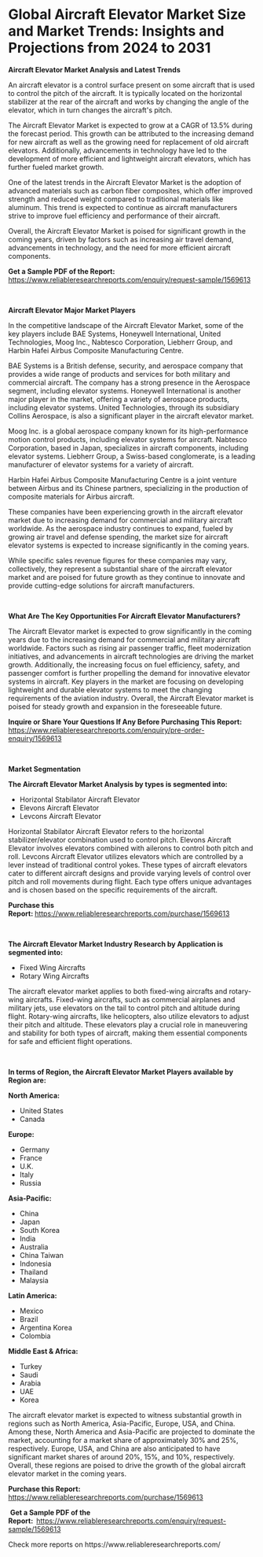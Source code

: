 <p><h1>Global Aircraft Elevator Market Size and Market Trends: Insights and Projections from 2024 to 2031</h1></p><p><strong>Aircraft Elevator Market Analysis and Latest Trends</strong></p>
<p><p>An aircraft elevator is a control surface present on some aircraft that is used to control the pitch of the aircraft. It is typically located on the horizontal stabilizer at the rear of the aircraft and works by changing the angle of the elevator, which in turn changes the aircraft's pitch.</p><p>The Aircraft Elevator Market is expected to grow at a CAGR of 13.5% during the forecast period. This growth can be attributed to the increasing demand for new aircraft as well as the growing need for replacement of old aircraft elevators. Additionally, advancements in technology have led to the development of more efficient and lightweight aircraft elevators, which has further fueled market growth.</p><p>One of the latest trends in the Aircraft Elevator Market is the adoption of advanced materials such as carbon fiber composites, which offer improved strength and reduced weight compared to traditional materials like aluminum. This trend is expected to continue as aircraft manufacturers strive to improve fuel efficiency and performance of their aircraft.</p><p>Overall, the Aircraft Elevator Market is poised for significant growth in the coming years, driven by factors such as increasing air travel demand, advancements in technology, and the need for more efficient aircraft components.</p></p>
<p><strong>Get a Sample PDF of the Report:&nbsp;</strong> <a href="https://www.reliableresearchreports.com/enquiry/request-sample/1569613">https://www.reliableresearchreports.com/enquiry/request-sample/1569613</a></p>
<p>&nbsp;</p>
<p><strong>Aircraft Elevator Major Market Players</strong></p>
<p><p>In the competitive landscape of the Aircraft Elevator Market, some of the key players include BAE Systems, Honeywell International, United Technologies, Moog Inc., Nabtesco Corporation, Liebherr Group, and Harbin Hafei Airbus Composite Manufacturing Centre. </p><p>BAE Systems is a British defense, security, and aerospace company that provides a wide range of products and services for both military and commercial aircraft. The company has a strong presence in the Aerospace segment, including elevator systems. Honeywell International is another major player in the market, offering a variety of aerospace products, including elevator systems. United Technologies, through its subsidiary Collins Aerospace, is also a significant player in the aircraft elevator market.</p><p>Moog Inc. is a global aerospace company known for its high-performance motion control products, including elevator systems for aircraft. Nabtesco Corporation, based in Japan, specializes in aircraft components, including elevator systems. Liebherr Group, a Swiss-based conglomerate, is a leading manufacturer of elevator systems for a variety of aircraft.</p><p>Harbin Hafei Airbus Composite Manufacturing Centre is a joint venture between Airbus and its Chinese partners, specializing in the production of composite materials for Airbus aircraft. </p><p>These companies have been experiencing growth in the aircraft elevator market due to increasing demand for commercial and military aircraft worldwide. As the aerospace industry continues to expand, fueled by growing air travel and defense spending, the market size for aircraft elevator systems is expected to increase significantly in the coming years.</p><p>While specific sales revenue figures for these companies may vary, collectively, they represent a substantial share of the aircraft elevator market and are poised for future growth as they continue to innovate and provide cutting-edge solutions for aircraft manufacturers.</p></p>
<p>&nbsp;</p>
<p><strong>What Are The Key Opportunities For Aircraft Elevator Manufacturers?</strong></p>
<p><p>The Aircraft Elevator market is expected to grow significantly in the coming years due to the increasing demand for commercial and military aircraft worldwide. Factors such as rising air passenger traffic, fleet modernization initiatives, and advancements in aircraft technologies are driving the market growth. Additionally, the increasing focus on fuel efficiency, safety, and passenger comfort is further propelling the demand for innovative elevator systems in aircraft. Key players in the market are focusing on developing lightweight and durable elevator systems to meet the changing requirements of the aviation industry. Overall, the Aircraft Elevator market is poised for steady growth and expansion in the foreseeable future.</p></p>
<p><strong>Inquire or Share Your Questions If Any Before Purchasing This Report:</strong> <a href="https://www.reliableresearchreports.com/enquiry/pre-order-enquiry/1569613">https://www.reliableresearchreports.com/enquiry/pre-order-enquiry/1569613</a></p>
<p>&nbsp;</p>
<p><strong>Market Segmentation</strong></p>
<p><strong>The Aircraft Elevator Market Analysis by types is segmented into:</strong></p>
<p><ul><li>Horizontal Stabilator Aircraft Elevator</li><li>Elevons Aircraft Elevator</li><li>Levcons Aircraft Elevator</li></ul></p>
<p><p>Horizontal Stabilator Aircraft Elevator refers to the horizontal stabilizer/elevator combination used to control pitch. Elevons Aircraft Elevator involves elevators combined with ailerons to control both pitch and roll. Levcons Aircraft Elevator utilizes elevators which are controlled by a lever instead of traditional control yokes. These types of aircraft elevators cater to different aircraft designs and provide varying levels of control over pitch and roll movements during flight. Each type offers unique advantages and is chosen based on the specific requirements of the aircraft.</p></p>
<p><strong>Purchase this Report:&nbsp;</strong><a href="https://www.reliableresearchreports.com/purchase/1569613">https://www.reliableresearchreports.com/purchase/1569613</a></p>
<p>&nbsp;</p>
<p><strong>The Aircraft Elevator Market Industry Research by Application is segmented into:</strong></p>
<p><ul><li>Fixed Wing Aircrafts</li><li>Rotary Wing Aircrafts</li></ul></p>
<p><p>The aircraft elevator market applies to both fixed-wing aircrafts and rotary-wing aircrafts. Fixed-wing aircrafts, such as commercial airplanes and military jets, use elevators on the tail to control pitch and altitude during flight. Rotary-wing aircrafts, like helicopters, also utilize elevators to adjust their pitch and altitude. These elevators play a crucial role in maneuvering and stability for both types of aircraft, making them essential components for safe and efficient flight operations.</p></p>
<p>&nbsp;</p>
<p><strong>In terms of Region, the Aircraft Elevator Market Players available by Region are:</strong></p>
<p>
    <p> <strong> North America: </strong>
        <ul>
            <li>United States</li>
            <li>Canada</li>
        </ul>
        </p> 
    <p> <strong> Europe: </strong>
        <ul>
            <li>Germany</li>
            <li>France</li>
            <li>U.K.</li>
            <li>Italy</li>
            <li>Russia</li>
        </ul>
        </p> 
    <p> <strong> Asia-Pacific: </strong>
        <ul>
            <li>China</li>
            <li>Japan</li>
            <li>South Korea</li>
            <li>India</li>
            <li>Australia</li>
            <li>China Taiwan</li>
            <li>Indonesia</li>
            <li>Thailand</li>
            <li>Malaysia</li>
        </ul>
        </p> 
    <p> <strong> Latin America: </strong>
        <ul>
            <li>Mexico</li>
            <li>Brazil</li>
            <li>Argentina Korea</li>
            <li>Colombia</li>
        </ul>
        </p> 
    <p> <strong> Middle East & Africa: </strong>
        <ul>
            <li>Turkey</li>
            <li>Saudi</li>
            <li>Arabia</li>
            <li>UAE</li>
            <li>Korea</li>
        </ul>
    </p>
    </p>
<p><p>The aircraft elevator market is expected to witness substantial growth in regions such as North America, Asia-Pacific, Europe, USA, and China. Among these, North America and Asia-Pacific are projected to dominate the market, accounting for a market share of approximately 30% and 25%, respectively. Europe, USA, and China are also anticipated to have significant market shares of around 20%, 15%, and 10%, respectively. Overall, these regions are poised to drive the growth of the global aircraft elevator market in the coming years.</p></p>
<p><strong>Purchase this Report: </strong><a href="https://www.reliableresearchreports.com/purchase/1569613">https://www.reliableresearchreports.com/purchase/1569613</a></p>
<p>&nbsp;<strong>Get a Sample PDF of the Report:&nbsp;&nbsp;</strong><a href="https://www.reliableresearchreports.com/enquiry/request-sample/1569613">https://www.reliableresearchreports.com/enquiry/request-sample/1569613</a></p>
<p><strong></strong></p>
<p>Check more reports on https://www.reliableresearchreports.com/</p>